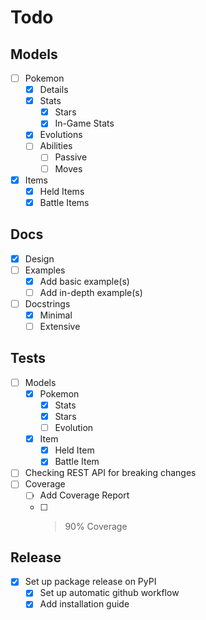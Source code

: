 # Todo

## Models

- [ ] Pokemon
    - [x] Details
    - [x] Stats
        - [x] Stars
        - [x] In-Game Stats
    - [x] Evolutions
    - [ ] Abilities
        - [ ] Passive
        - [ ] Moves
- [x] Items
    - [x] Held Items
    - [x] Battle Items

## Docs

- [x] Design
- [ ] Examples
    - [x] Add basic example(s)
    - [ ] Add in-depth example(s)
- [ ] Docstrings
    - [x] Minimal
    - [ ] Extensive

## Tests

- [ ] Models
    - [x] Pokemon
        - [x] Stats
        - [x] Stars
        - [ ] Evolution 
    - [x] Item
        - [x] Held Item
        - [x] Battle Item
- [ ] Checking REST API for breaking changes
- [ ] Coverage
    - [ ] Add Coverage Report
    - [ ] >90% Coverage

## Release

- [x] Set up package release on PyPI
    - [x] Set up automatic github workflow
    - [x] Add installation guide